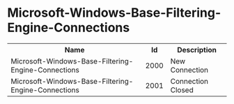 # Microsoft-Windows-Base-Filtering-Engine-Connections

<table>
<colgroup><col/><col/><col/></colgroup>
<tr><th>Name</th><th>Id</th><th>Description</th></tr>
<tr><td>Microsoft-Windows-Base-Filtering-Engine-Connections</td><td>2000</td><td>New Connection</td></tr>
<tr><td>Microsoft-Windows-Base-Filtering-Engine-Connections</td><td>2001</td><td>Connection Closed</td></tr>
</table>
